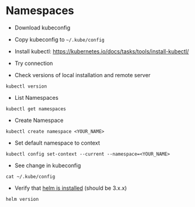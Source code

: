 # Namespaces

* Download kubeconfig
* Copy kubeconfig to `~/.kube/config`
* Install kubectl: https://kubernetes.io/docs/tasks/tools/install-kubectl/
* Try connection

* Check versions of local installation and remote server
  
```shell
kubectl version
```

* List Namespaces

```shell
kubectl get namespaces
```

* Create Namespace

```shell
kubectl create namespace <YOUR_NAME>
```

* Set default namespace to context

```shell
kubectl config set-context --current --namespace=<YOUR_NAME>
```

* See change in kubeconfig

```shell
cat ~/.kube/config
```

* Verify that [helm is installed](https://helm.sh/docs/intro/install/) (should be 3.x.x)

```shell
helm version
```
